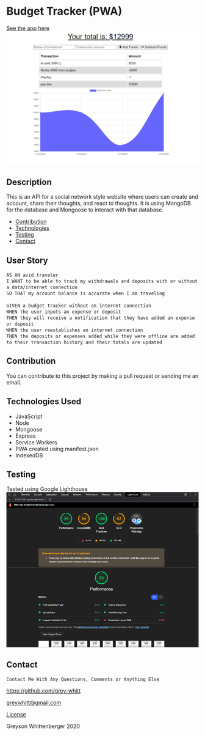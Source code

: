 # Budget Tracker (PWA)
[See the app here](https://gw-budget-tracker.herokuapp.com/)  
<img src="./public/icons/site.png" alt="96 lighthouse score" width="600"/>

## Description
This is an API for a social network style website where users can create and account, share their thoughts, and react to thoughts. It is using MongoDB for the database and Mongoose to interact with that database.

* [Contribution](#Contribution)
* [Technologies](#Technologies-Used)
* [Testing](#Testing)
* [Contact](#Contact)

## User Story

```
AS AN avid traveler
I WANT to be able to track my withdrawals and deposits with or without a data/internet connection
SO THAT my account balance is accurate when I am traveling 

GIVEN a budget tracker without an internet connection
WHEN the user inputs an expense or deposit
THEN they will receive a notification that they have added an expense or deposit
WHEN the user reestablishes an internet connection
THEN the deposits or expenses added while they were offline are added to their transaction history and their totals are updated
```

## Contribution
You can contribute to this project by making a pull request or sending me an email.


## Technologies Used
- JavaScript
- Node
- Mongoose
- Express
- Service Workers
- PWA created using manifest.json
- IndexedDB

## Testing
Tested using Google Lighthouse  
<img src="./public/icons/test.png" alt="96 lighthouse score" width="600"/>

## Contact
    Contact Me With Any Questions, Comments or Anything Else
https://github.com/grey-whitt

greywhitt@gmail.com


[License](https://www.contributor-covenant.org/)

Greyson Whittenberger 2020
